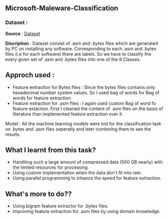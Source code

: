## Microsoft-Maleware-Classification

### Dataset : 
   **Source** : [Dataset](https://www.kaggle.com/c/malware-classification/data) 
   
   
   **Discription** : Dataset consist of .asm and .bytes files which are generated by PC on installing any software. Corresponding to each .asm and .bytes files (i.e for each software) there are labels. So we have to classify the every given set of .asm and .bytes files into one of the 9 Classes.
   
   
## Approch used : 

* Feature extraction for Bytes files : 
        Since the  bytes files contains only hexadecimal number system values. So I used bag of words for Bag of words for feature extraction.
* Feature extraction for .asm files : 
        I again used custom Bag of word fo feature extaction. First I cleaned the content of .asm files on the basis of literature than implemented feature extraction over it. 
        
Model : 
  All the machine learning models were trid for the classification task on .bytes and .asm files seperatly and later combining them to see the results.
  
## What I learnt from this task?

* Handiling such a large amount of compressed data (500 GB nearly) with the limited resources for processing.
* Using custom implementation when the data don't fit into ram.
* Using parallel programming to inhance the speed for feature extraction.

## What's more to do??
* Using bigram feature extractor for .bytes files.
* Improving feature extraction for .asm files by using domain knowledge.
   
   
   
   
